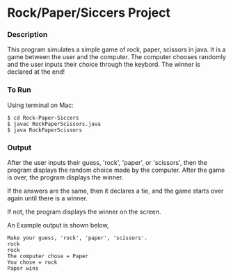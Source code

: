 # Rock/Paper/Siccers Project

### Description

This program simulates a simple game of rock, paper, scissors in java. It is a game between the user and the computer. The computer chooses randomly and the user inputs their choice through the keybord. The winner is declared at the end!

### To Run

Using terminal on Mac:

```
$ cd Rock-Paper-Siccers
$ javac RockPaperScissors.java
$ java RockPaperScissors
```

### Output

After the user inputs their guess, 'rock', 'paper',  or 'scissors', then the program displays the random choice made by the computer. After the game is over, the program displays the winner. 

If the answers are the same, then it declares a tie, and the game starts over again until there is a winner. 

If not, the program displays the winner on the screen.

An Example output is shown below, 
```
Make your guess, 'rock', 'paper', 'scissors'.
rock
rock
The computer chose = Paper
You chose = rock
Paper wins
```
